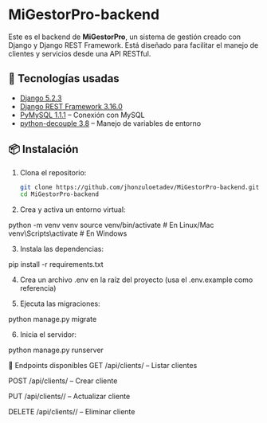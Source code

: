 # MiGestorPro-backend

Este es el backend de **MiGestorPro**, un sistema de gestión creado con Django y Django REST Framework. Está diseñado para facilitar el manejo de clientes y servicios desde una API RESTful.

## 🚀 Tecnologías usadas

- [Django 5.2.3](https://www.djangoproject.com/)
- [Django REST Framework 3.16.0](https://www.django-rest-framework.org/)
- [PyMySQL 1.1.1](https://pymysql.readthedocs.io/en/latest/) – Conexión con MySQL
- [python-decouple 3.8](https://pypi.org/project/python-decouple/) – Manejo de variables de entorno

## 📦 Instalación

1. Clona el repositorio:

   ```bash
   git clone https://github.com/jhonzuloetadev/MiGestorPro-backend.git
   cd MiGestorPro-backend


2. Crea y activa un entorno virtual:

python -m venv venv
source venv/bin/activate   # En Linux/Mac
venv\Scripts\activate      # En Windows


3. Instala las dependencias:

pip install -r requirements.txt


4. Crea un archivo .env en la raíz del proyecto (usa el .env.example como referencia)

5. Ejecuta las migraciones:

python manage.py migrate

6. Inicia el servidor:

python manage.py runserver


🧪 Endpoints disponibles
GET /api/clients/ – Listar clientes

POST /api/clients/ – Crear cliente

PUT /api/clients/<id>/ – Actualizar cliente

DELETE /api/clients/<id>/ – Eliminar cliente